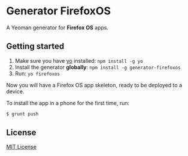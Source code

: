 # Generator FirefoxOS

A Yeoman generator for **Firefox OS** apps.

## Getting started

1. Make sure you have [yo](https://github.com/yeoman/yo) installed:
    `npm install -g yo`
1. Install the generator **globally**: `npm install -g generator-firefoxos`
1. Run: `yo firefoxos`

Now you will have a Firefox OS app skeleton, ready to be deployed to
a device.

To install the app in a phone for the first time, run:

```bash
$ grunt push
```

## License
[MIT License](http://en.wikipedia.org/wiki/MIT_License)

